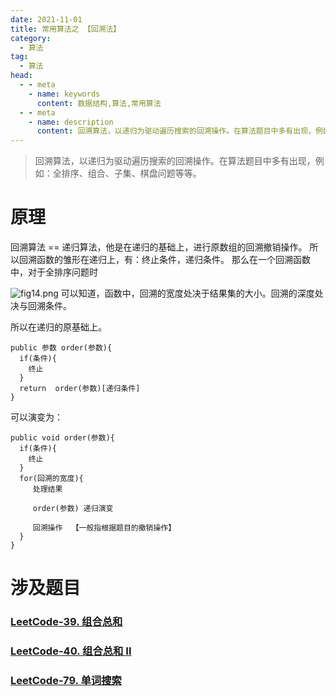 ```yaml
---
date: 2021-11-01
title: 常用算法之 【回溯法】
category: 
  - 算法
tag:
  - 算法
head:
  - - meta
    - name: keywords
      content: 数据结构,算法,常用算法
  - - meta
    - name: description
      content: 回溯算法，以递归为驱动遍历搜索的回溯操作。在算法题目中多有出现，例如：全排序、组合、子集、棋盘问题等等。
---
```

> 回溯算法，以递归为驱动遍历搜索的回溯操作。在算法题目中多有出现，例如：全排序、组合、子集、棋盘问题等等。

# 原理
回溯算法 == 递归算法，他是在递归的基础上，进行原数组的回溯撤销操作。
所以回溯函数的雏形在递归上，有：终止条件，递归条件。
那么在一个回溯函数中，对于全排序问题时

![fig14.png](https://leyunone-img.oss-cn-hangzhou.aliyuncs.com/image/2021-11-01/fig14.png)
可以知道，函数中，回溯的宽度处决于结果集的大小。回溯的深度处决与回溯条件。

所以在递归的原基础上。
```
public 参数 order(参数){
  if(条件){
    终止
  }
  return  order(参数)[递归条件]
}
```
可以演变为：
```
public void order(参数){
  if(条件){
    终止
  }
  for(回溯的宽度){
     处理结果
     
     order(参数) 递归演变

     回溯操作  【一般指根据题目的撤销操作】
  }
}
```

# 涉及题目
### [LeetCode-39. 组合总和](https://leyuna.xyz/#/blog?blogId=65)
### [LeetCode-40. 组合总和 II](https://leyuna.xyz/#/blog?blogId=66)
### [LeetCode-79. 单词搜索](https://leyuna.xyz/#/blog?blogId=67)
